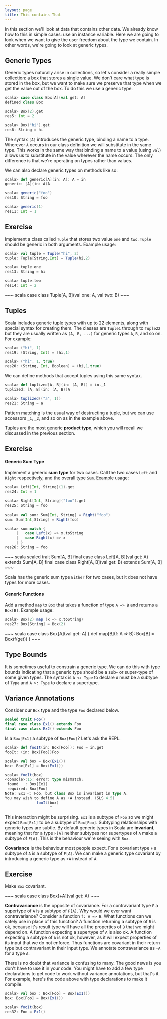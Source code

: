 ```yaml
---
layout: page
title: This contains That
---
```


In this section we'll look at data that contains other data. We already know how to this in simple cases: use an instance variable. Here we are going to look when we want to give the user freedom about the type we contain. In other words, we're going to look at generic types.

## Generic Types

Generic types naturally arise in collections, so let's consider a really simple collection: a box that stores a single value. We don't care what type is stored in the box, but we want to make sure we preserve that type when we get the value out of the box. To do this we use a generic type.

~~~ scala
scala> case class Box[A](val get: A)
defined class Box

scala> Box(2).get
res5: Int = 2

scala> Box("hi").get
res6: String = hi
~~~

The syntax `[A]` introduces the generic type, binding a name to a type. Wherever `A` occurs in our class definition we will substitute in the same type. This works in the same way that binding a name to a value (using `val`) allows us to substitute in the value wherever the name occurs. The only difference is that we're operating on types rather than values.

We can also declare generic types on methods like so:

~~~ scala
scala> def generic[A](in: A): A = in
generic: [A](in: A)A

scala> generic("foo")
res10: String = foo

scala> generic(1)
res11: Int = 1
~~~

## Exercise

Implement a class called `Tuple` that stores two value `one` and `two`. `Tuple` should be generic in both arguments. Example usage:

~~~ scala
scala> val tuple = Tuple("hi", 2)
tuple: Tuple[String,Int] = Tuple(hi,2)

scala> tuple.one
res13: String = hi

scala> tuple.two
res14: Int = 2
~~~

<div class="solution">
~~~ scala
case class Tuple[A, B](val one: A, val two: B)
~~~
</div>

## Tuples

Scala includes generic tuple types with up to 22 elements, along with special syntax for creating them. The classes are `Tuple1` through to `Tuple22` but they are usually written as `(A, B, ...)` for generic types `A`, `B`, and so on. For example:

~~~ scala
scala> ("hi", 1)
res19: (String, Int) = (hi,1)

scala> ("hi", 1, true)
res20: (String, Int, Boolean) = (hi,1,true)
~~~

We can define methods that accept tuples using this same syntax.

~~~ scala
scala> def tuplized[A, B](in: (A, B)) = in._1
tuplized: [A, B](in: (A, B))A

scala> tuplized(("a", 1))
res21: String = a
~~~

Pattern matching is the usual way of destructing a tuple, but we can use accessors `_1`, `_2`, and so on as in the example above.

Tuples are the most generic **product type**, which you will recall we discussed in the previous section.

## Exercise

#### Generic Sum Type

Implement a generic **sum type** for two cases. Call the two cases `Left` and `Right` respectively, and the overall type `Sum`. Example usage:

~~~ scala
scala> Left[Int, String](1).get
res24: Int = 1

scala> Right[Int, String]("foo").get
res25: String = foo

scala> val sum: Sum[Int, String] = Right("foo")
sum: Sum[Int,String] = Right(foo)

scala> sum match {
     |   case Left(x) => x.toString
     |   case Right(x) => x
     | }
res26: String = foo
~~~

<div class="solution">
~~~ scala
sealed trait Sum[A, B]
final case class Left[A, B](val get: A) extends Sum[A, B]
final case class Right[A, B](val get: B) extends Sum[A, B]
</div>
~~~

Scala has the generic sum type `Either` for two cases, but it does not have types for more cases.
</div>

#### Generic Functions

Add a method `map` to `Box` that takes a function of type `A => B` and returns a `Box[B]`. Example usage:

~~~ scala
scala> Box(2) map (x => x.toString)
res27: Box[String] = Box(2)
~~~

<div class="solution">
~~~ scala
case class Box[A](val get: A) {
  def map[B](f: A => B): Box[B] =
      Box(f(get))
}
~~~
</div>

## Type Bounds

It is sometimes useful to constrain a generic type. We can do this with type bounds indicating that a generic type should be a sub- or super-type of some given types. The syntax is `A <: Type` to declare `A` must be a subtype of `Type` and `A >: Type` to declare a supertype.

## Variance Annotations

Consider our `Box` type and the type `Foo` declared below.

~~~ scala
sealed trait Foo()
final case class Ex1() extends Foo
final case class Ex2() extends Foo
~~~

Is a `Box[Ex1]` a subtype of `Box[Foo]`? Let's ask the REPL.

~~~ scala
scala> def fooIt(in: Box[Foo]): Foo = in.get
fooIt: (in: Box[Foo])Foo

scala> val box = Box(Ex1())
box: Box[Ex1] = Box(Ex1())

scala> fooIt(box)
<console>:15: error: type mismatch;
 found   : Box[Ex1]
 required: Box[Foo]
Note: Ex1 <: Foo, but class Box is invariant in type A.
You may wish to define A as +A instead. (SLS 4.5)
              fooIt(box)
                    ^
~~~

This interaction might be surprising. `Ex1` is a subtype of `Foo` so we might expect `Box[Ex1]` to be a subtype of `Box[Foo]`. Subtyping relationships with generic types are subtle. By default generic types in Scala are **invariant**, meaning that for a type `F[A]` neither subtypes nor supertypes of `A` make a subtype of `F[A]`. This is the behaviour we're seeing with `Box`.

**Covariance** is the behaviour most people expect. For a covariant type `F` a subtype of `A` is a subtype of `F[A]`. We can make a generic type covariant by introducing a generic type as `+A` instead of `A`.

## Exercise

Make `Box` covariant.

<div class="solution">
~~~ scala
case class Box[+A](val get: A)
~~~
</div>

**Contravariance** is the opposite of covariance. For a contravariant type `F` a supertype of `A` is a subtype of `F[A]`. Why would we ever want contravariance? Consider a function `f: A => B`. What functions can we safely use in place of this function? A function returning a subtype of `B` is ok, because it's result type will have all the properties of `B` that we might depend on. A function expecting a supertype of `A` is also ok. A function expecting a subtype of `A` is not ok, however, as it will expect properties of its input that we do not enforce. Thus functions are covariant in their return type but contravariant in their input type. We annotate contravariance as `-A` for a type `A`.

There is no doubt that variance is confusing to many. The good news is you don't have to use it in your code. You might have to add a few type declarations to get code to work without variance annotations, but that's it. For example, here's the code above with type declarations to make it compile.

~~~ scala
scala> val box : Box[Foo] = Box(Ex1())
box: Box[Foo] = Box(Ex1())

scala> fooIt(box)
res32: Foo = Ex1()
~~~

